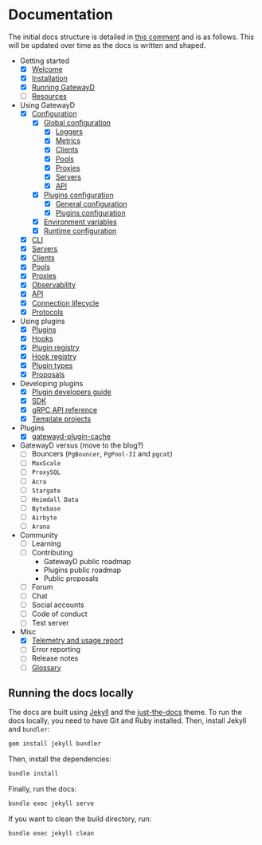 # Documentation

The initial docs structure is detailed in [this comment](https://github.com/gatewayd-io/docs/issues/1#issuecomment-1442331491) and is as follows. This will be updated over time as the docs is written and shaped.

- Getting started
  - [x] [Welcome](docs/getting-started/welcome.md)
  - [x] [Installation](docs/getting-started/installation.md)
  - [x] [Running GatewayD](docs/getting-started/running-gatewayd.md)
  - [ ] [Resources](docs/getting-started/resources.md)
- Using GatewayD
  - [x] [Configuration](docs/using-gatewayd/configuration.md)
    - [x] [Global configuration](docs/using-gatewayd/configuration.md#global-configuration)
      - [x] [Loggers](docs/using-gatewayd/global-configuration/loggers.md)
      - [x] [Metrics](docs/using-gatewayd/global-configuration/metrics.md)
      - [x] [Clients](docs/using-gatewayd/global-configuration/clients.md)
      - [x] [Pools](docs/using-gatewayd/global-configuration/pools.md)
      - [x] [Proxies](docs/using-gatewayd/global-configuration/proxies.md)
      - [x] [Servers](docs/using-gatewayd/global-configuration/servers.md)
      - [x] [API](docs/using-gatewayd/global-configuration/api.md)
    - [x] [Plugins configuration](docs/using-gatewayd/configuration.md#plugins-configuration)
      - [x] [General configuration](docs/using-gatewayd/plugins-configuration/general-configurations.md)
      - [x] [Plugins configuration](docs/using-gatewayd/plugins-configuration/plugins-configuration.md)
    - [x] [Environment variables](docs/using-gatewayd/configuration.md#environment-variables)
    - [x] [Runtime configuration](docs/using-gatewayd/configuration.md#runtime-configuration)
  - [x] [CLI](docs/using-gatewayd/CLI.md)
  - [x] [Servers](docs/using-gatewayd/servers.md)
  - [x] [Clients](docs/using-gatewayd/clients.md)
  - [x] [Pools](docs/using-gatewayd/pools.md)
  - [x] [Proxies](docs/using-gatewayd/proxies.md)
  - [x] [Observability](docs/using-gatewayd/observability.md)
  - [x] [API](docs/using-gatewayd/API.md)
  - [x] [Connection lifecycle](docs/using-gatewayd/connection-lifecycle.md)
  - [x] [Protocols](docs/using-gatewayd/protocols.md)
- Using plugins
  - [x] [Plugins](docs/using-plugins/plugins.md)
  - [x] [Hooks](docs/using-plugins/hooks.md)
  - [x] [Plugin registry](docs/using-plugins/plugin-registry.md)
  - [x] [Hook registry](docs/using-plugins/hook-registry.md)
  - [x] [Plugin types](docs/using-plugins/plugin-types.md)
  - [x] [Proposals](docs/using-plugins/proposals.md)
- Developing plugins
  - [x] [Plugin developers guide](docs/developing-plugins/plugin-developers-guide.md)
  - [x] [SDK](docs/developing-plugins/sdk-reference.md)
  - [x] [gRPC API reference](docs/developing-plugins/grpc-api-reference.md)
  - [x] [Template projects](docs/developing-plugins/template-projects.md)
- Plugins
  - [x] [gatewayd-plugin-cache](docs/plugins/gatewayd-plugin-cache.md)
- GatewayD versus (move to the blog?)
  - [ ] Bouncers (`PgBouncer`, `PgPool-II` and `pgcat`)
  - [ ] `MaxScale`
  - [ ] `ProxySQL`
  - [ ] `Acra`
  - [ ] `Stargate`
  - [ ] `Heimdall Data`
  - [ ] `Bytebase`
  - [ ] `Airbyte`
  - [ ] `Arana`
- Community
  - [ ] Learning
  - [ ] Contributing
    - GatewayD public roadmap
    - Plugins public roadmap
    - Public proposals
  - [ ] Forum
  - [ ] Chat
  - [ ] Social accounts
  - [ ] Code of conduct
  - [ ] Test server
- Misc
  - [x] [Telemetry and usage report](docs/miscellaneous/telemetry-and-usage-report.md)
  - [ ] Error reporting
  - [ ] Release notes
  - [ ] [Glossary](docs/miscellaneous/glossary.md)

## Running the docs locally

The docs are built using [Jekyll](https://jekyllrb.com/) and the [just-the-docs](https://just-the-docs.github.io/just-the-docs/) theme. To run the docs locally, you need to have Git and Ruby installed. Then, install Jekyll and `bundler`:

```bash
gem install jekyll bundler
```

Then, install the dependencies:

```bash
bundle install
```

Finally, run the docs:

```bash
bundle exec jekyll serve
```

If you want to clean the build directory, run:

```bash
bundle exec jekyll clean
```
